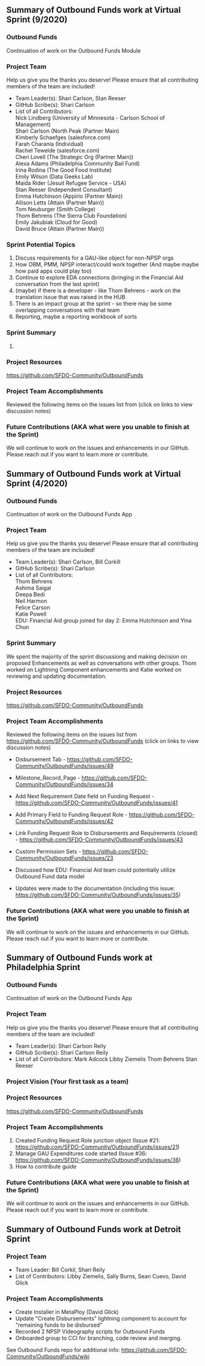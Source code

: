 ## Summary of Outbound Funds work at Virtual Sprint (9/2020)

### Outbound Funds
Continuation of work on the Outbound Funds Module

### Project Team
Help us give you the thanks you deserve! Please ensure that all contributing members of the team are included!
* Team Leader(s): Shari Carlson, Stan Reeser
* GitHub Scribe(s): Shari Carlson
* List of all Contributors: <br>
Nick Lindberg (University of Minnesota - Carlson School of Management)<br>
Shari Carlson (North Peak (Partner Main)<br>
Kimberly Schaefges (salesforce.com)<br>
Farah Charania (Individual)<br>
Rachel Tewelde (salesforce.com)<br>
Cheri Lovell (The Strategic Org (Partner Main))<br>
Alexa Adams (Philadelphia Community Bail Fund)<br>
Irina Rodina (The Good Food Institute)<br>
Emily Wilson (Data Geeks Lab)<br>
Maida Rider (Jesuit Refugee Service - USA)<br>
Stan Reeser (Independent Consultant)<br>
Emma Hutchinson (Appirio (Partner Main))<br>
Allison Letts (Attain (Partner Main))<br>
Tom Neuburger (Smith College)<br>
Thom Behrens (The Sierra Club Foundation)<br>
Emily Jakubiak (Cloud for Good) <br>
David Bruce (Attain (Partner Main))<br>

### Sprint Potential Topics
<ol>
<li>Discuss requirements for a GAU-like object for non-NPSP orgs </li>
<li>How OBM, PMM, NPSP interact/could work together (And maybe maybe how paid apps could play too) </li>
<li>Continue to explore EDA connections (bringing in the Financial Aid conversation from the last sprint)</li>
<li>(maybe) if there is a developer - like Thom Behrens - work on the translation issue that was raised in the HUB</li>
<li>There is an impact group at the sprint - so there may be some overlapping conversations with that team</li>
<li>Reporting, maybe a reporting workbook of sorts</li>
  </ol>

### Sprint Summary 
<ol>
  <li> </li>
  </ol>

### Project Resources
https://github.com/SFDO-Community/OutboundFunds

### Project Team Accomplishments
Reviewed the following items on the issues list from (click on links to view discussion notes) 

### Future Contributions (AKA what were you unable to finish at the Sprint)
We will continue to work on the issues and enhancements in our GitHub. Please reach out if you want to learn more or contribute. 







## Summary of Outbound Funds work at Virtual Sprint (4/2020)

### Outbound Funds
Continuation of work on the Outbound Funds App

### Project Team
Help us give you the thanks you deserve! Please ensure that all contributing members of the team are included!
* Team Leader(s): Shari Carlson, Bill Corkill
* GitHub Scribe(s): Shari Carlson
* List of all Contributors: <br>
Thom Behrens <br>
Ashima Saigal <br>
Deepa Bedi <br>
Neil Harmon <br>
Felice Carson <br>
Katie Powell <br>
EDU: Financial Aid group joined for day 2: Emma Hutchinson and Yina Chun

### Sprint Summary 
We spent the majority of the sprint discussiong and making decision on proposed Enhancements as well as conversations with other groups. Thom worked on Lightning Component enhancements and Katie worked on reviewing and updating documentation.

### Project Resources
https://github.com/SFDO-Community/OutboundFunds

### Project Team Accomplishments
Reviewed the following items on the issues list from https://github.com/SFDO-Community/OutboundFunds (click on links to view discussion notes) 
* Disbursement Tab - https://github.com/SFDO-Community/OutboundFunds/issues/49
* Milestone_Record_Page - https://github.com/SFDO-Community/OutboundFunds/issues/34
* Add Next Requirement Date field on Funding Request - https://github.com/SFDO-Community/OutboundFunds/issues/41
* Add Primary Field to Funding Request Role - https://github.com/SFDO-Community/OutboundFunds/issues/42
* Link Funding Request Role to Disbursements and Requirements (closed) - https://github.com/SFDO-Community/OutboundFunds/issues/43
* Custom Permission Sets - https://github.com/SFDO-Community/OutboundFunds/issues/23

* Discussed how EDU: Financial Aid team could potentially utilize Outbound Fund data model 
* Updates were made to the documentation (including this issue: https://github.com/SFDO-Community/OutboundFunds/issues/35) 

### Future Contributions (AKA what were you unable to finish at the Sprint)
We will continue to work on the issues and enhancements in our GitHub. Please reach out if you want to learn more or contribute. 




## Summary of Outbound Funds work at Philadelphia Sprint

### Outbound Funds
Continuation of work on the Outbound Funds App

### Project Team
Help us give you the thanks you deserve! Please ensure that all contributing members of the team are included!
* Team Leader(s): Shari Carlson Reily
* GitHub Scribe(s): Shari Carlson Reily
* List of all Contributors:
Mark Adcock
Libby Ziemelis
Thom Behrens
Stan Reeser

### Project Vision (Your first task as a team)


### Project Resources
https://github.com/SFDO-Community/OutboundFunds

### Project Team Accomplishments
1. Created Funding Request Role junction object (Issue #21: https://github.com/SFDO-Community/OutboundFunds/issues/21)
2. Manage GAU Expenditures code started (Issue #36: https://github.com/SFDO-Community/OutboundFunds/issues/36)
3. How to contribute guide 

### Future Contributions (AKA what were you unable to finish at the Sprint)
We will continue to work on the issues and enhancements in our GitHub. Please reach out if you want to learn more or contribute. 



## Summary of Outbound Funds work at Detroit Sprint

### Project Team

* Team Leader: Bill Corkil, Shari Reily
* List of Contributors: Libby Ziemelis, Sally Burns, Sean Cuevo, David Glick

### Project Team Accomplishments
- Create Installer in MetaPloy (David Glick) 
- Update "Create Disbursements" lightning component to account for "remaining funds to be disbursed"
- Recorded 2 NPSP Videography scripts for Outbound Funds
- Onboarded group to CCI for branching, code review and merging. 

See Outbound Funds repo for additional info: https://github.com/SFDO-Community/OutboundFunds/wiki
